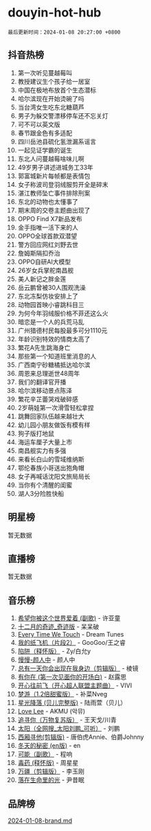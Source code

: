 # douyin-hot-hub

`最后更新时间：2024-01-08 20:27:00 +0800`

## 抖音热榜

1. 第一次听见蔓越莓叫
1. 教授建议生个孩子给一居室
1. 中国在极地布放首个生态潜标
1. 哈尔滨现在开始烫碗了吗
1. 当台湾女生吃东北糖葫芦
1. 男子为躲交警漂移停车还不忘关灯
1. 可不可以英文版
1. 春节跟金色有多适配
1. 四川岳池县硫化氢泄漏系谣言
1. 一起见证学霸的诞生
1. 东北人问蔓越莓啥味儿啊
1. 49岁男子讲述进城务工33年
1. 郭富城新片每帧都是表情包
1. 女子称波司登羽绒服剪开全是碎末
1. 湛江教师坠亡事件排除刑案
1. 东北的动物也太懂事了
1. 期末周的交卷主题曲出现了
1. OPPO Find X7新品发布
1. 金手指唯一活下来的人
1. OPPO全球首款双潜望
1. 警方回应网红刘野去世
1. 詹姆斯隔扣乔治
1. OPPO自研AI大模型
1. 26岁女兵掌舵南昌舰
1. 美人新记之胖金莲
1. 岳云鹏曾被30人围观洗澡
1. 东北冻梨仿妆安排上了
1. 动物园首映小睿跳科目三
1. 为何今年羽绒服价格不菲还这么火
1. 暗恋是一个人的兵荒马乱
1. 广州猎德村民每股最多可分1110元
1. 年龄识别特效的情商太高了
1. 繁花A先生跳海身亡
1. 那些第一个知道班里消息的人
1. 广西南宁砂糖橘抵达哈尔滨
1. 周恩来总理逝世48周年
1. 我们的翻译官开播
1. 哈尔滨移动景点陈泽
1. 繁花辛芷蕾哭戏破碎感
1. 2岁萌娃第一次滑雪轻松拿捏
1. 跳舞回家队伍越来越壮大
1. 幼儿园小朋友做饭有模有样
1. 狗子版打地鼠
1. 海运车厘子大量上市
1. 南昌舰实力有多强
1. 来看长白山的雪域维纳斯
1. 鄂伦春族小哥送出狍角帽
1. 女子再喊话沈阳文旅局局长
1. 当你有个清醒的闺蜜
1. 湖人3分险胜快船

## 明星榜

暂无数据

## 直播榜

暂无数据

## 音乐榜

1. [希望你被这个世界爱着 (副歌)](https://sf86-cdn-tos.douyinstatic.com/obj/tos-cn-ve-2774/oUHCmWQfZlE3QQBKBeD8rCFLpJzPgCpImhsxMt) - 许亚童
1. [十二月的奇迹_奇迹版](https://sf86-cdn-tos.douyinstatic.com/obj/tos-cn-ve-2774/oMslvA9FBzGMGHnyUuoiiUjtIAXfMz6tzwByW8) - 呆呆破
1. [Every Time We Touch](https://sf6-cdn-tos.douyinstatic.com/obj/tos-cn-ve-2774/ogN6lUKQeBBfEVhIOMikG1CcJjugxk1tztZyhP) - Dream Tunes
1. [我的纸飞机（片段2）](https://sf3-cdn-tos.douyinstatic.com/obj/tos-cn-ve-2774/oM2ZrKcg2CD5AeRB2gkeXOFB1IxAGJdZPazYHf) - GooGoo/王之睿
1. [陷阱（释怀版）](https://sf86-cdn-tos.douyinstatic.com/obj/tos-cn-ve-2774/oE8C21LeZrzKLDFfQYgMzx4GAIHageG5IzayY7) - Zy/白允y
1. [慢慢-颜人中](https://sf86-cdn-tos.douyinstatic.com/obj/tos-cn-ve-2774/ocjHNfBXdBxQNC8ZGAeoLMFTUgtBg8bkExunDC) - 颜人中
1. [总有一天你会出现在我身边（剪辑版）](https://sf86-cdn-tos.douyinstatic.com/obj/tos-cn-ve-2774/oMLsHwhWW7CYoAhoWB9EXUQIzNBsfAJxpAoxCU) - 棱镜
1. [有你在 (第一次见面你的开场白)](https://sf86-cdn-tos.douyinstatic.com/obj/tos-cn-ve-2774/oAthrQ3ClJBfI57uBoFEgNDYtNCZ0TSYQQfxQ0) - 赵露思
1. [开心往前飞（开心超人联盟主题曲）](https://sf3-cdn-tos.douyinstatic.com/obj/tos-cn-ve-2774/9d8fb7c82cf1421fb93a9fe925275e0a) - VIVI
1. [梦游（1.2倍甜蜜版）](https://sf86-cdn-tos.douyinstatic.com/obj/tos-cn-ve-2774/o4gyAUm8hwufoEABmwVIiQtHsFuGzAEEWtNMzo) - 补菜Nveg
1. [星光降落 (贝儿完整版)](https://sf6-cdn-tos.douyinstatic.com/obj/tos-cn-ve-2774/okwB9hAwyAtsFFkFBzAX1hOOfQuIoMNs0W2Mwr) - 陆雨萱（贝儿）
1. [Love Lee](https://sf6-cdn-tos.douyinstatic.com/obj/tos-cn-ve-2774/o05GbkJGbCBTdDnMtB0fwOYgkeZp23vrWQDQBS) - AKMU (악뮤)
1. [追寻你（万物复苏版）](https://sf86-cdn-tos.douyinstatic.com/obj/tos-cn-ve-2774/oYeAZJsbjIDit9APmBg8u6uDUQnHmoCf3gbo74) - 王天戈/川青
1. [太阳（全网搜_太阳刘鹏_可听）](https://sf6-cdn-tos.douyinstatic.com/obj/tos-cn-ve-2774/ogWbyIQnlBFImVbeDocRdCIYtBHlbJXgfZMvgz) - 刘鹏
1. [西厢寻他(剪辑版)](https://sf3-cdn-tos.douyinstatic.com/obj/tos-cn-ve-2774/oUsAVfAQKlRNxEv5qxvIB8o5qmIWUcXbzJKJhw) - 唐伯虎Annie、伯爵Johnny
1. [冬天的秘密 (en版)](https://sf3-cdn-tos.douyinstatic.com/obj/tos-cn-ve-2774/okIuMHDdzyf3FjGK4Lphe1vfHcQaPIHAg0Z4CR) - en
1. [可能（副歌）](https://sf86-cdn-tos.douyinstatic.com/obj/tos-cn-ve-2774/cde1731888894259b333569393c2fb51) - 程响
1. [毒药 (释怀版)](https://sf86-cdn-tos.douyinstatic.com/obj/tos-cn-ve-2774/oYILMEAzspdZBIzy4frJNB8ZHPHWAhiwowd4Ad) - 周星星
1. [万疆（剪辑版）](https://sf86-cdn-tos.douyinstatic.com/obj/tos-cn-ve-2774/ooG7oVgFlDTelKCjCsTTobQvbdtj1BBQXnfZd8) - 李玉刚
1. [落在生命里的光](https://sf3-cdn-tos.douyinstatic.com/obj/tos-cn-ve-2774/d9ffa8c090124ea58bb10df9b510c01d) - 尹昔眠

## 品牌榜

[2024-01-08-brand.md](2024-01-08-brand.md)
